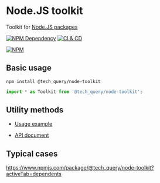 # Node.JS toolkit

Toolkit for [Node.JS packages](https://docs.npmjs.com/getting-started/packages)

[![NPM Dependency](https://david-dm.org/TechQuery/node-toolkit.svg)][1]
[![CI & CD](https://github.com/TechQuery/node-toolkit/workflows/CI%20&%20CD/badge.svg)][2]

[![NPM](https://nodei.co/npm/@tech_query/node-toolkit.png?downloads=true&downloadRank=true&stars=true)][3]

## Basic usage

```Shell
npm install @tech_query/node-toolkit
```

```JavaScript
import * as Toolkit from '@tech_query/node-toolkit';
```

## Utility methods

-   [Usage example](https://github.com/TechQuery/node-toolkit/tree/master/test)

-   [API document](https://tech-query.me/node-toolkit/)

## Typical cases

https://www.npmjs.com/package/@tech_query/node-toolkit?activeTab=dependents

[1]: https://david-dm.org/TechQuery/node-toolkit
[2]: https://github.com/TechQuery/node-toolkit/actions
[3]: https://nodei.co/npm/@tech_query/node-toolkit/
